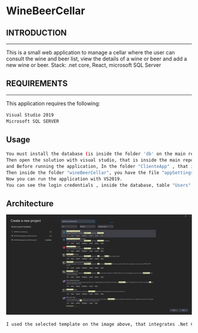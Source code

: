 # WineBeerCellar

## INTRODUCTION
------------

This is a small web application to manage a cellar where the user can consult the wine and beer list, view the details of a wine or beer and add a new wine or beer.
Stack: .net core, React, microsoft SQL Server

## REQUIREMENTS
------------

This application requires the following:

```bash
Visual Studio 2019
Microsoft SQL SERVER
```
## Usage

```bash
You must install the database (is inside the folder 'db' on the main repo folder).
Then open the solution with visual studio, that is inside the main repo folder ,
and Before running the application, In the folder "ClienteApp" , that is inside the folder "wineBeerCellar" , you will find the folder public, where you change the endpoint for your address inside the file "envconfig.js".
Then inside the folder "wineBeerCellar", you have the file "appSettings.json" where you can change the database path.
Now you can run the application with VS2019.
You can see the login credentials , inside the database, table "Users".

```

## Architecture

![Screenshot](screenshot.png)

```bash
I used the selected template on the image above, that integrates .Net Core web api with a React Client App.
```